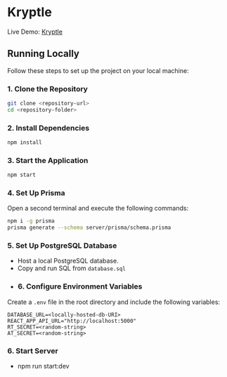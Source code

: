 # Kryptle

Live Demo: [Kryptle](https://kryptle-c85be340ad52.herokuapp.com/)

## Running Locally

Follow these steps to set up the project on your local machine:

### 1. Clone the Repository
```bash
git clone <repository-url>
cd <repository-folder>
```

### 2. Install Dependencies
```bash
npm install
```

### 3. Start the Application
```bash
npm start
```

### 4. Set Up Prisma
Open a second terminal and execute the following commands:
```bash
npm i -g prisma
prisma generate --schema server/prisma/schema.prisma
```

### 5. Set Up PostgreSQL Database
- Host a local PostgreSQL database.
- Copy and run SQL from `database.sql`
- ### 6. Configure Environment Variables
Create a `.env` file in the root directory and include the following variables:
```env
DATABASE_URL=<locally-hosted-db-URI>
REACT_APP_API_URL="http://localhost:5000"
RT_SECRET=<random-string>
AT_SECRET=<random-string>
```

### 6. Start Server
- npm run start:dev


